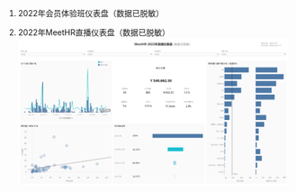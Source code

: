 
1.	2022年会员体验班仪表盘（数据已脱敏）


2.	2022年MeetHR直播仪表盘（数据已脱敏）
![直播仪表盘](https://github.com/782539877/tableau/blob/main/%E7%9B%B4%E6%92%AD%E4%BB%AA%E8%A1%A8%E7%9B%98.jpg)
